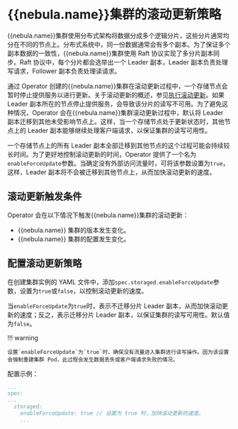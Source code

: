 # {{nebula.name}}集群的滚动更新策略

{{nebula.name}}集群使用分布式架构将数据分成多个逻辑分片，这些分片通常均分在不同的节点上。分布式系统中，同一份数据通常会有多个副本。为了保证多个副本数据的一致性，{{nebula.name}}集群使用 Raft 协议实现了多分片副本同步。Raft 协议中，每个分片都会选举出一个 Leader 副本，Leader 副本负责处理写请求，Follower 副本负责处理读请求。

通过 Operator 创建的{{nebula.name}}集群在滚动更新过程中，一个存储节点会暂时停止提供服务以进行更新。关于滚动更新的概述，参见[执行滚动更新](https://kubernetes.io/zh-cn/docs/tutorials/kubernetes-basics/update/update-intro/)。如果 Leader 副本所在的节点停止提供服务，会导致该分片的读写不可用。为了避免这种情况，Operator 会在{{nebula.name}}集群滚动更新过程中，默认将 Leader 副本迁移到其他未受影响节点上。这样，当一个存储节点处于更新状态时，其他节点上的 Leader 副本能够继续处理客户端请求，以保证集群的读写可用性。

一个存储节点上的所有 Leader 副本全部迁移到其他节点的这个过程可能会持续较长时间。为了更好地控制滚动更新的时间，Operator 提供了一个名为`enableForceUpdate`参数。当确定没有外部访问流量时，可将该参数设置为`true`，这样，Leader 副本将不会被迁移到其他节点上，从而加快滚动更新的速度。

## 滚动更新触发条件

Operator 会在以下情况下触发{{nebula.name}}集群的滚动更新：

- {{nebula.name}} 集群的版本发生变化。
- {{nebula.name}} 集群的配置发生变化。

## 配置滚动更新策略

在创建集群实例的 YAML 文件中，添加`spec.storaged.enableForceUpdate`参数，设置为`true`或`false`，以控制滚动更新的速度。

当`enableForceUpdate`为`true`时，表示不迁移分片 Leader 副本，从而加快滚动更新的速度；反之，表示迁移分片 Leader 副本，以保证集群的读写可用性。默认值为`false`。

!!! warning
  
    设置`enableForceUpdate`为`true`时，确保没有流量进入集群进行读写操作。因为该设置会强制重建集群 Pod，此过程会发生数据丢失或客户端请求失败的情况。
  

配置示例：

```yaml
...
spec:
...
  storaged:
    enableForceUpdate: true // 设置为 true 时，加快滚动更新的速度。
    ...
```


